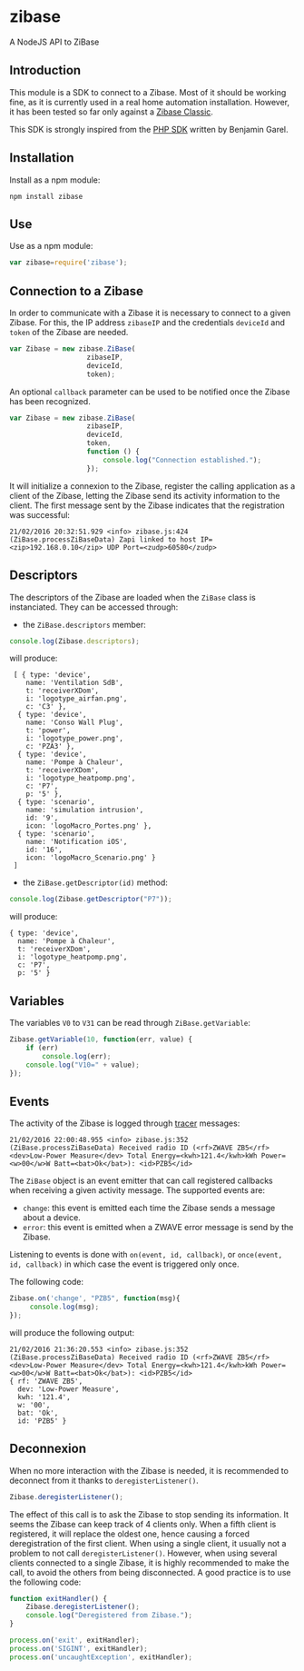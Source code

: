 zibase
======

A NodeJS API to ZiBase

Introduction
------------

This module is a SDK to connect to a Zibase. Most of it should be working fine, as it is currently used in a real home automation installation. However, it has been tested so far only against a [Zibase Classic](http://www.zodianet.com/en/toolbox-zibase/zibase-classic.html).

This SDK is strongly inspired from the [PHP SDK](http://bgarel.free.fr/Zibase/) written by Benjamin Garel.

Installation
------------

Install as a npm module:
```npm
npm install zibase
```

Use
---

Use as a npm module:

```javascript
var zibase=require('zibase');
```

Connection to a Zibase
----------------------

In order to communicate with a Zibase it is necessary to connect to a given Zibase. For this, the IP address `zibaseIP` and the credentials  `deviceId` and `token` of the Zibase are needed.

```javascript
var Zibase = new zibase.ZiBase(
                   zibaseIP,
                   deviceId,
                   token);
```
An optional `callback` parameter can be used to be notified once the Zibase has been recognized.

```javascript
var Zibase = new zibase.ZiBase(
                   zibaseIP,
                   deviceId,
                   token,
                   function () {
                       console.log("Connection established.");
                   });
```

It will initialize a connexion to the Zibase, register the calling application as a client of the Zibase, letting the Zibase send its activity information to the client. The first message sent by the Zibase indicates that the registration was successful:
```
21/02/2016 20:32:51.929 <info> zibase.js:424 (ZiBase.processZiBaseData) Zapi linked to host IP=<zip>192.168.0.10</zip> UDP Port=<zudp>60580</zudp>
```

Descriptors
-----------
The descriptors of the Zibase are loaded when the `ZiBase` class is instanciated. They can be accessed through:

 - the `ZiBase.descriptors` member:
```javascript
console.log(Zibase.descriptors);
```
will produce:
```
 [ { type: 'device',
    name: 'Ventilation SdB',
    t: 'receiverXDom',
    i: 'logotype_airfan.png',
    c: 'C3' },
  { type: 'device',
    name: 'Conso Wall Plug',
    t: 'power',
    i: 'logotype_power.png',
    c: 'PZA3' },
  { type: 'device',
    name: 'Pompe à Chaleur',
    t: 'receiverXDom',
    i: 'logotype_heatpomp.png',
    c: 'P7',
    p: '5' },
  { type: 'scenario',
    name: 'simulation intrusion',
    id: '9',
    icon: 'logoMacro_Portes.png' },
  { type: 'scenario',
    name: 'Notification iOS',
    id: '16',
    icon: 'logoMacro_Scenario.png' }
 ]
```
 - the `ZiBase.getDescriptor(id)` method:
```javascript
console.log(Zibase.getDescriptor("P7"));
```
will produce:
```
{ type: 'device',
  name: 'Pompe à Chaleur',
  t: 'receiverXDom',
  i: 'logotype_heatpomp.png',
  c: 'P7',
  p: '5' }
```

Variables
---------
The variables `V0` to `V31` can be read through  `ZiBase.getVariable`:
```javascript
Zibase.getVariable(10, function(err, value) {
    if (err)
        console.log(err);
    console.log("V10=" + value);
});
```

Events
------

The activity of the Zibase is logged through [tracer](https://www.npmjs.com/package/tracer/) messages:
```
21/02/2016 22:00:48.955 <info> zibase.js:352 (ZiBase.processZiBaseData) Received radio ID (<rf>ZWAVE ZB5</rf> <dev>Low-Power Measure</dev> Total Energy=<kwh>121.4</kwh>kWh Power=<w>00</w>W Batt=<bat>Ok</bat>): <id>PZB5</id>
```
The `ZiBase` object is an event emitter that can call registered callbacks when receiving a given activity message. The supported events are:

 - `change`: this event is emitted each time the Zibase sends a message about a device.
 - `error`: this event is emitted when a ZWAVE error message is send by the Zibase.

Listening to events is done with `on(event, id, callback)`, or `once(event, id, callback)` in which case the event is triggered only once.

The following code:
```javascript
Zibase.on('change', "PZB5", function(msg){
     console.log(msg);
});
```
will produce the following output:
```
21/02/2016 21:36:20.553 <info> zibase.js:352 (ZiBase.processZiBaseData) Received radio ID (<rf>ZWAVE ZB5</rf> <dev>Low-Power Measure</dev> Total Energy=<kwh>121.4</kwh>kWh Power=<w>00</w>W Batt=<bat>Ok</bat>): <id>PZB5</id>
{ rf: 'ZWAVE ZB5',
  dev: 'Low-Power Measure',
  kwh: '121.4',
  w: '00',
  bat: 'Ok',
  id: 'PZB5' }
```

Deconnexion
-----------

When no more interaction with the Zibase is needed, it is recommended to deconnect from it thanks to `deregisterListener()`.

```javascript
Zibase.deregisterListener();
```

The effect of this call is to ask the Zibase to stop sending its information. It seems the Zibase can keep track of 4 clients only. When a fifth client is registered, it will replace the oldest one, hence causing a forced deregistration of the first client. When using a single client, it usually not a problem to not call `deregisterListener()`. However, when using several clients connected to a single Zibase, it is highly recommended to make the call, to avoid the others from being disconnected. A good practice is to use the following code:
```javascript
function exitHandler() {
    Zibase.deregisterListener();
    console.log("Deregistered from Zibase.");
}

process.on('exit', exitHandler);
process.on('SIGINT', exitHandler);
process.on('uncaughtException', exitHandler);
```



